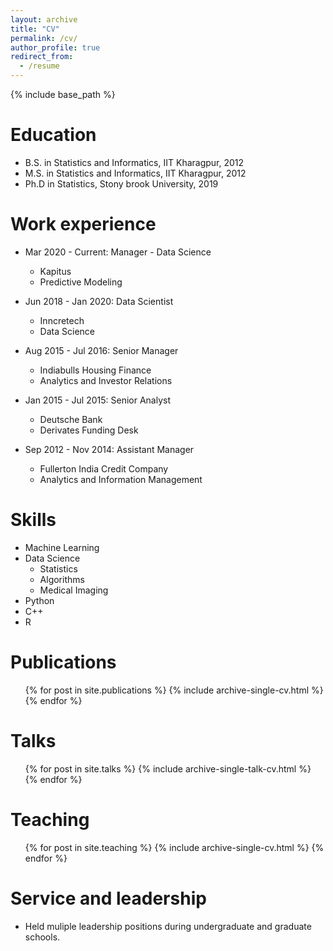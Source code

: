 ```yaml
---
layout: archive
title: "CV"
permalink: /cv/
author_profile: true
redirect_from:
  - /resume
---
```


{% include base_path %}

Education
======
* B.S. in Statistics and Informatics, IIT Kharagpur, 2012
* M.S. in Statistics and Informatics, IIT Kharagpur, 2012
* Ph.D in Statistics, Stony brook University, 2019

Work experience
======

* Mar 2020 - Current: Manager - Data Science
  * Kapitus
  * Predictive Modeling

* Jun 2018 - Jan 2020: Data Scientist
  * Inncretech
  * Data Science

* Aug 2015 - Jul 2016: Senior Manager
  * Indiabulls Housing Finance
  * Analytics and Investor Relations

* Jan 2015 - Jul 2015: Senior Analyst
  * Deutsche Bank
  * Derivates Funding Desk

* Sep 2012 - Nov 2014: Assistant Manager
  * Fullerton India Credit Company
  * Analytics and Information Management


  
  
Skills
======
* Machine Learning
* Data Science
  * Statistics
  * Algorithms
  * Medical Imaging
* Python
* C++
* R

Publications
======
  <ul>{% for post in site.publications %}
    {% include archive-single-cv.html %}
  {% endfor %}</ul>
  
Talks
======
  <ul>{% for post in site.talks %}
    {% include archive-single-talk-cv.html %}
  {% endfor %}</ul>
  
Teaching
======
  <ul>{% for post in site.teaching %}
    {% include archive-single-cv.html %}
  {% endfor %}</ul>
  
Service and leadership
======
* Held muliple leadership positions during undergraduate and graduate schools.
